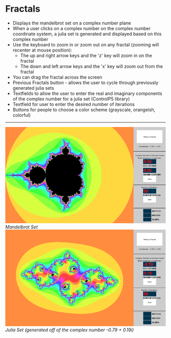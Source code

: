Fractals
========

* Displays the mandelbrot set on a complex number plane 
* When a user clicks on a complex number on the complex number coordinate system, a julia set is generated and displayed based on this complex number
* Use the keyboard to zoom in or zoom out on any fractal (zooming will recenter at mouse position):
	* The up and right arrow keys and the 'z' key will zoom in on the fractal
	* The down and left arrow keys and the 'x' key will zoom out from the fractal
* You can drag the fractal across the screen
* Previous Fractals button - allows the user to cycle through previously generated julia sets
* Textfields to allow the user to enter the real and imaginary components of the complex number for a julia set (ControlP5 library)
* Textfield for user to enter the desired number of iterations 
* Buttons for people to choose a color scheme (grayscale, orangeish, colorful)

---
![mandelbrot](/offlineImage.png)
_Mandelbrot Set_
![juliaSet](/juliaSet.png)
_Julia Set (generated off of the complex number -0.79 + 0.19i)_